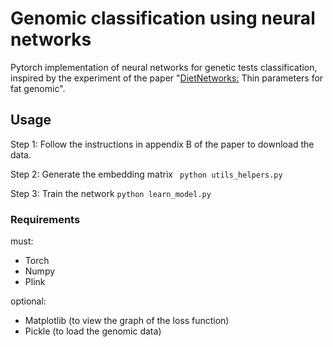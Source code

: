 # Genomic classification using neural networks 
Pytorch implementation of neural networks for genetic tests classification, inspired by the experiment of the paper "[DietNetworks:](https://arxiv.org/abs/1611.09340/) Thin parameters for fat genomic".

## Usage
Step 1: Follow the instructions in appendix B of the paper to download the data.

Step 2: Generate the embedding matrix
` python utils_helpers.py`

Step 3: Train the network 
  ``python learn_model.py``
  
  
### Requirements
must:
* Torch
* Numpy
* Plink

optional:
* Matplotlib (to view the graph of the loss function)
* Pickle (to load the genomic data)
